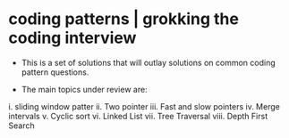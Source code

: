 # coding patterns | grokking the coding interview


- This is a set of solutions that will outlay solutions on common coding pattern questions. 

- The main topics under review are:

i.  sliding window patter
ii. Two pointer
iii. Fast and slow pointers
iv. Merge intervals
v.  Cyclic sort
vi. Linked List
vii. Tree Traversal
viii. Depth First Search 